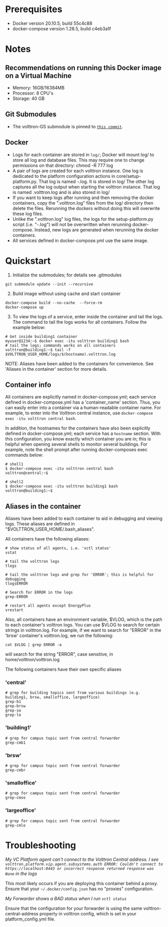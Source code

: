 # Prerequisites

* Docker version 20.10.5, build 55c4c88
* docker-compose version 1.28.5, build c4eb3a1f

# Notes

## Recommendations on running this Docker image on a Virtual Machine

* Memory: 16GB/16384MB
* Processor: 8 CPU's
* Storage: 40 GB

## Git Submodules
* The volttron-GS submodule is pinned to [`this commit`](https://github.com/VOLTTRON/volttron-GS/tree/803db2ba25198d33e777c3a78d4c6a0a667bc653).

## Docker
* Logs for each container are stored in `log/`; Docker will mount log/ to store all log and database files.
  This may require one to change permissions on that directory: chmod -R 777 log
* A pair of logs are created for each volttron instance. One log is dedicated to the platform configuration actions in core/setup-platform.py. That log is named <instance name>-<date>.log. It is stored in log/
  The other log captures all the log output when starting the volttron instance. That log is named <instance name>.volttron.log and is also stored in log/
* If you want to keep logs after running and then removing the docker containers, copy the "<instance name>.volttron.log" files from the log/ directory then delete the files.
  Rerunning the dockers without doing this will overwrite these log files.
* Unlike the "<instance name>.volttron.log" log files, the logs for the setup-platform.py script (i.e. "<instance name>-<date>.log") will not be overwritten when rerunning docker-compose. Instead, new logs are generated when rerunning the docker containers.
* All services defined in docker-compose.yml use the same image.

# Quickstart

1. Initialize the submodules; for details see .gitmodules

```shell
git submodule update --init --recursive
```

2. Build image without using cache and start container

```shell
docker-compose build --no-cache  --force-rm
docker-compose up
```

3. To view the logs of a service, enter inside the container and tail the logs. The command to tail the logs works
   for all containers. Follow the example below:

```shell
# Get inside building1 container
myuser@1234:~$ docker exec -itu volttron building1 bash
# tail the logs; commands works on all containers
volttron@building1:~$ tail -f $VOLTTRON_USER_HOME/logs/$(hostname).volttron.log
```

NOTE: Aliases have been added to the containers for convenience. See 'Aliases in the container' section for more details.

## Container info

All containers are explicitly named in docker-compose.yml; each service defined in docker-compose.yml has a 'container_name' section. Thus, you can easily enter into a container via a human-readable container name.
For example, to enter into the Volttron central instance, use ```docker-compose exec -itu volttron central bash```.

In addition, the hostnames for the containers have also been explicitly defined in docker-compose.yml; each service has a `hostname` section. With this configuration, you know exactly which container you are in; this is helpful when opening several shells to monitor several buildings.
For example, note the shell prompt after running docker-composes exec commands below:

```shell
# shell1
$ docker-compose exec -itu volttron central bash
volttron@central:~$

# shell2
$ docker-compose exec -itu volttron building1 bash
volttron@building1:~$
```

## Aliases in the container

Aliases have been added to each container to aid in debugging and viewing logs. These aliases are defined in "$VOLTTRON_USER_HOME/.bash_aliases".

All containers have the following aliases:

```shell
# show status of all agents, i.e. 'vctl status'
vstat

# tail the volttron logs
tlogs

# tail the volttron logs and grep for 'ERROR'; this is helpful for debugging
tlogsERROR

# Search for ERROR in the logs
grep-ERROR

# restart all agents except EnergyPlus
vrestart
```

Also, all containers have an environment variable, $VLOG, which is the path to each container's volttron logs. You can use $VLOG to search for certain strings in volttron.log. For example, if we want to search for "ERROR" in the 'brsw' container's volttron.log, we run the following:

```shell
cat $VLOG | grep ERROR -a
```

will search for the string "ERROR", case sensitive, in home/volttron/volttron.log

The following containers have their own specific aliases

### 'central'
```shell
# grep for building topics sent from various buildings (e.g. building1, brsw, smalloffice, largeoffice)
grep-b1
grep-brsw
grep-so
grep-lo
```

### 'building1'
```shell
# grep for campus topic sent from central forwarder
grep-cmb1
```

### 'brsw'
```shell
# grep for campus topic sent from central forwarder
grep-cmbr
```

### 'smalloffice'
```shell
# grep for campus topic sent from central forwarder
grep-cmso
```

### 'largeoffice'
```shell
# grep for campus topic sent from central forwarder
grep-cmlo
```

# Troubleshooting

*My VC Platform agent can't connect to the Volttron Central address. I see `volttron.platform.vip.agent.subsystems.auth ERROR: Couldn't connect to https://localhost:8443 or incorrect response returned response was None` in the logs*

This most likely occurs if you are deploying this container behind a proxy. Ensure that your `~/.docker/config.json`
has no "proxies" configuration.

*My Forwarder shows a BAD status when I run `vctl status`*

Ensure that the configuration for your forwarder is using the same volttron-central-address property in volttron config, which is set in your platform_config.yml file.
